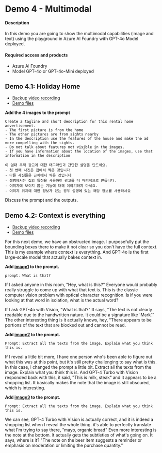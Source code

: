 # Demo 4 - Multimodal

#### Description
In this demo you are going to show the multimodal capabilities (image and text) using the playground in Azure AI Foundry with GPT-4o Model deployed.

#### Required access and products
- Azure AI Foundry
- Model GPT-4o or GPT-4o-Mini deployed


## Demo 4.1: Holiday Home

- [Backup video recording](https://aka.ms/AArw3if)
- [Demo files](https://github.com/microsoft/aitour-generative-ai-in-azure/tree/main/session-delivery-resources/multimodal/holiday-home)


**Add the 4 images to the prompt**
```
Create a tagline and short description for this rental home advertisement.
- The first picture is from the home
- The other pictures are from sights nearby
- In the description use the features of the house and make the ad more compelling with the sights. 
- Do not talk about features not visible in the images.
- If you have information about the location of the images, use that information in the description
```

```
이 임대 주택 광고에 대한 태그라인과 간단한 설명을 만드세요.
- 첫 번째 사진은 집에서 찍은 것입니다
- 다른 사진들은 근처에서 찍은 것입니다
- 설명에서는 집의 특징을 사용하여 광고를 더 매력적으로 만듭니다. 
- 이미지에 보이지 않는 기능에 대해 이야기하지 마세요.
- 이미지 위치에 대한 정보가 있는 경우 설명에 있는 해당 정보를 사용하세요
```

Discuss the prompt and the outputs.


## Demo 4.2: Context is everything

- [Backup video recording](https://aka.ms/AArvo23)
- [Demo files](https://github.com/microsoft/aitour-generative-ai-in-azure/tree/main/session-delivery-resources/multimodal/context-is-everything)

For this next demo, we have an obstructed image. I purposefully put the bounding boxes there to make it not clear so you don't have the full context. 
This is my example where context is everything. And GPT-4o is the first large-scale model that actually bakes context in. 
   

**Add [image1](https://github.com/microsoft/aitour-generative-ai-in-azure/blob/main/session-delivery-resources/multimodal/context-is-everything/demo-4-context-001.png) to the prompt.**
```
prompt: What is that?    
```

If I asked anyone in this room, "Hey, what is this?" Everyone would probably really struggle to come up with what that text is. 
This is the classic computer vision problem with optical character recognition. Is if you were looking at that word in isolation, what is the actual word?
   
If I ask GPT-4o with Vision, "What is that?" It says, "The text is not clearly readable due to the handwritten nature. It could be a signature like 'Mark’.” 
The other interesting thing is it actually knows, hey, "There appears to be portions of the text that are blocked out and cannot be read.
   
**Add [image2](https://github.com/microsoft/aitour-generative-ai-in-azure/blob/main/session-delivery-resources/multimodal/context-is-everything/demo-4-context-002.png) to the prompt.**    
``` 
Prompt: Extract all the texts from the image. Explain what you think this is.
```   
  
If I reveal a little bit more, I have one person who's been able to figure out what this was at this point, but it's still pretty challenging to say what is this.  In this case, I changed the prompt a little bit. Extract all the texts from the image. Explain what you think this is.
And GPT-4 Turbo with Vision responded back with this, it said, "This is milk, steak" and it appears to be a shopping list. It basically makes the note that the image is still obscured, which is interesting. 
   
**Add [image3](https://github.com/microsoft/aitour-generative-ai-in-azure/blob/main/session-delivery-resources/multimodal/context-is-everything/demo-4-context-003.png) to the prompt.**    
```
Prompt: Extract all the texts from the image. Explain what you think this is.
```   

We can see,  GPT-4 Turbo with Vision is actually correct, and it is indeed a shopping list when I reveal the whole thing.
it's able to perfectly translate what I'm trying to say there, "mayo, organic bread" Even more interesting is the note at the bottom. It actually gets the subtleties of what's going on. It says, where is it? 
"The note on the beer item suggests a reminder or emphasis on moderation or limiting the purchase quantity."
